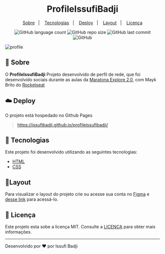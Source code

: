 
<h1 align="center" color=" ">
   ProfileIssufiBadji
</h1>

<p align="center">
    <a href="#book-sobre">Sobre</a>&nbsp;&nbsp;&nbsp;|&nbsp;&nbsp;&nbsp;
    <a href="#rocket-tecnologias">Tecnologias</a>&nbsp;&nbsp;&nbsp;|&nbsp;&nbsp;&nbsp;
    <a href="#cloud-deploy">Deploy</a>&nbsp;&nbsp;&nbsp;|&nbsp;&nbsp;&nbsp;
    <a href="#layout">Layout</a>&nbsp;&nbsp;&nbsp;|&nbsp;&nbsp;&nbsp;
    <a href="#memo-licença">Licença</a>
</p>

<p align="center">
   
<img alt="GitHub language count" src="https://img.shields.io/github/languages/count/issufibadji/profileissufibadji?style=flat-square">

<img alt="GitHub repo size" src="https://img.shields.io/github/repo-size/issufibadji/profileissufibadji?style=flat-square">

<img alt="GitHub last commit" src="https://img.shields.io/github/last-commit/issufibadji/profileissufibadji?style=flat-square">

<img alt="GitHub" src="https://img.shields.io/github/license/issufibadji/profileissufibadji?style=flat-square">
</p>

 ![profile](https://user-images.githubusercontent.com/45535344/177531360-e6b931e1-2652-432e-b6a5-d6645a92b12e.gif)
 
## :book: Sobre
O **ProfileIssufiBadji**
 Projeto desenvolvido de perfil de rede, que foi desenvolvido sociais durante as aulas da [Maratona Explore 2.0](https://maratonadiscover.rocketseat.com.br/), com Mayk   Brito do [Rocketseat](https://www.rocketseat.com.br/)

## :cloud: Deploy
O projeto está hospedado no Github Pages
>https://issufibadji.github.io/profileissufibadji/

## :rocket: Tecnologias
Este projeto foi desenvolvido utilizando as seguintes tecnologias:

- [HTML]()
- [CSS]()


## 🔖Layout
Para visualizar o layout do projeto crie ou acesse sua conta no [Figma](https://figma.com) e [desse link](https://www.figma.com/file/j8Fe7AGabn3hX2OCVLTB3i/Rocket-Links---Maratona-Explorer-2.0-(Community)?node-id=24%3A2) para acessá-lo.

## :memo: Licença
Este projeto esta sobe a licença MIT. Consulte a [LICENÇA](https://github.com/issufibadji/ClinicaDoutorDelfim/blob/master/LICENSE) para obter mais informações.

---

Desenvolvido por :heart: por Issufi Badji








